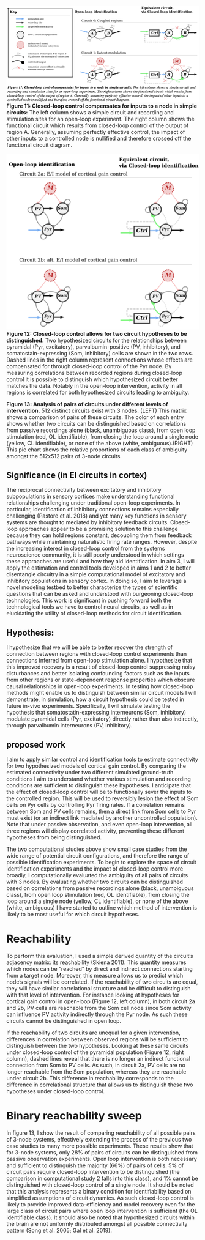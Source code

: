 ![](../figures/misc_figure_sketches/closed_loop_severs_inputs.png)
**Figure 11: Closed-loop control compensates for inputs to a node in simple circuits:** The left column shows a simple circuit and recording and stimulation sites for an open-loop experiment. The right column shows the functional circuit which results from closed-loop control of the output of region A. Generally, assuming perfectly effective control, the impact of other inputs to a controlled node is nullified and therefore crossed off the functional circuit diagram.

![](../figures/misc_figure_sketches/closed_loop_distinguishes_corticalEI.png)
**Figure 12: Closed-loop control allows for two circuit hypotheses to be distinguished.** Two hypothesized circuits for the relationships between pyramidal (Pyr, excitatory), parvalbumin-positive (PV, inhibitory), and somatostain-expressing (Som, inhibitory) cells are shown in the two rows. Dashed lines in the right column represent connections whose effects are compensated for through closed-loop control of the Pyr node. By measuring correlations between recorded regions during closed-loop control it is possible to distinguish which hypothesized circuit better matches the data. Notably in the open-loop intervention, activity in all regions is correlated for both hypothesized circuits leading to ambiguity.

**Figure 13: Analysis of pairs of circuits under different levels of intervention.** 512 distinct circuits exist with 3 nodes. (LEFT) This matrix shows a comparison of pairs of these circuits. The color of each entry shows whether two circuits can be distinguished based on correlations from passive recordings alone (black, unambiguous class), from open loop stimulation (red, OL identifiable), from closing the loop around a single node (yellow, CL identifiable), or none of the above (white, ambiguous).(RIGHT) This pie chart shows the relative proportions of each class of ambiguity amongst the 512x512 pairs of 3-node circuits


## Significance (in EI circuits in cortex)
The reciprocal connectivity between excitatory and inhibitory subpopulations in sensory cortices make understanding functional relationships challenging under traditional open-loop experiments. In particular, identification of inhibitory connections remains especially challenging (Pastore et al. 2018) and yet many key functions in sensory systems are thought to mediated by inhibitory feedback circuits. Closed-loop approaches appear to be a promising solution to this challenge because they can hold regions constant, decoupling them from feedback pathways while maintaining naturalistic firing rate ranges. However, despite the increasing interest in closed-loop control from the systems neuroscience community, it is still poorly understood in which settings these approaches are useful and how they aid identification.
In aim 3, I will apply the estimation and control tools developed in aims 1 and 2 to better disentangle circuitry in a simple computational model of excitatory and inhibitory populations in sensory cortex. In doing so, I aim to leverage a novel modeling testbed to better characterize the types of scientific questions that can be asked and understood with burgeoning closed-loop technologies. This work is significant in pushing forward both the technological tools we have to control neural circuits, as well as in elucidating the utility of closed-loop methods for circuit identification.

## Hypothesis:
I hypothesize that we will be able to better recover the strength of connection between regions with closed-loop control experiments than connections inferred from open-loop stimulation alone. I hypothesize that this improved recovery is a result of closed-loop control suppressing noisy disturbances and better isolating confounding factors such as the inputs from other regions or state-dependent response properties which obscure causal relationships in open-loop experiments. In testing how closed-loop methods might enable us to distinguish between similar circuit models I will demonstrate, in simulation, how a circuit hypothesis could be tested in future in-vivo experiments. Specifically, I will simulate testing the hypothesis that somatostatin-expressing interneurons (Som, inhibitory) modulate pyramidal cells (Pyr, excitatory) directly rather than also indirectly, through parvalbumin interneurons (PV, inhibitory).

## proposed work
I aim to apply similar control and identification tools to estimate connectivity for two hypothesized models of cortical gain control. By comparing the estimated connectivity under two different simulated ground-truth conditions I aim to understand whether various stimulation and recording conditions are sufficient to distinguish these hypotheses. I anticipate that the effect of closed-loop control will be to functionally sever the inputs to the controlled region. This will be used to reversibly lesion the effect of Som cells on Pyr cells by controlling Pyr firing rates. If a correlation remains between Som and PV cells remains, then a direct link from Som cells to Pyr must exist (or an indirect link mediated by another uncontrolled population). Note that under passive observation, and even open-loop intervention, all three regions will display correlated activity, preventing these different hypotheses from being distinguished.  

The two computational studies above show small case studies from the wide range of potential circuit configurations, and therefore the range of possible identification experiments. To begin to explore the space of circuit identification experiments and the impact of closed-loop control more broadly, I computationally evaluated the ambiguity of all pairs of circuits with 3 nodes. By evaluating whether two circuits can be distinguished based on correlations from passive recordings alone (black, unambiguous class), from open loop stimulation (red, OL identifiable), from closing the loop around a single node (yellow, CL identifiable), or none of the above (white, ambiguous) I have started to outline which method of intervention is likely to be most useful for which circuit hypotheses.
 
# Reachability
To perform this evaluation, I used a simple derived quantity of the circuit’s adjacency matrix: its reachability (Skiena 2011). This quantity measures which nodes can be “reached” by direct and indirect connections starting from a target node. Moreover, this measure allows us to predict which node’s signals will be correlated. If the reachability of two circuits are equal, they will have similar correlational structure and be difficult to distinguish with that level of intervention. For instance looking at hypotheses for cortical gain control in open-loop (Figure 12, left column), in both circuit 2a and 2b, PV cells are reachable from the Som cell node since Som activity can influence PV activity indirectly through the Pyr node. As such these circuits cannot be distinguished in open loop.

If the reachability of two circuits are unequal for a given intervention, differences in correlation between observed regions will be sufficient to distinguish between the two hypotheses. Looking at these same circuits under closed-loop control of the pyramidal population (Figure 12, right column), dashed lines reveal that there is no longer an indirect functional connection from Som to PV cells. As such, in circuit 2a, PV cells are no longer reachable from the Som population, whereas they are reachable under circuit 2b. This difference in reachability corresponds to the difference in correlational structure that allows us to distinguish these two hypotheses under closed-loop control.

# Binary reachability sweep

In figure 13, I show the result of comparing reachability of all possible pairs of 3-node systems, effectively extending the process of the previous two case studies to many more possible experiments. These results show that for 3-node systems, only 28% of pairs of circuits can be distinguished from passive observation experiments. Open loop intervention is both necessary and sufficient to distinguish the majority (66%) of pairs of cells. 5% of circuit pairs require closed-loop intervention to be distinguished (the comparison in computational study 2 falls into this class), and 1% cannot be distinguished with closed-loop control of a single node.
It should be noted that this analysis represents a binary condition for identifiability based on simplified assumptions of circuit dynamics. As such closed-loop control is likely to provide improved data-efficiency and model recovery even for the large class of circuit pairs where open loop intervention is sufficient (the OL identifiable class). It should also be noted that hypothesized circuits within the brain are not uniformly distributed amongst all possible connectivity pattern (Song et al. 2005; Gal et al. 2019). 